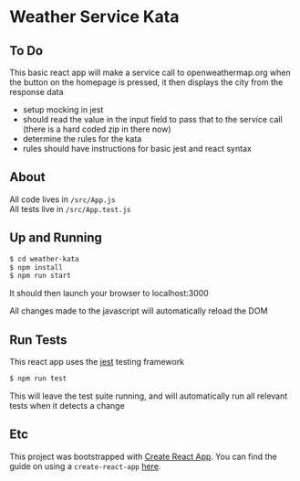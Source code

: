 # Weather Service Kata

## To Do
This basic react app will make a service call to openweathermap.org when
the button on the homepage is pressed, it then displays the city from the response data

* setup mocking in jest
* should read the value in the input field to pass that to the service call (there is a hard coded zip in there now)
* determine the rules for the kata
* rules should have instructions for basic jest and react syntax

## About
All code lives in `/src/App.js`  
All tests live in `/src/App.test.js`

## Up and Running
```bash
$ cd weather-kata
$ npm install
$ npm run start
```

It should then launch your browser to localhost:3000

All changes made to the javascript will automatically reload the DOM

## Run Tests
This react app uses the [jest](https://facebook.github.io/jest/) testing framework

```bash
$ npm run test
```

This will leave the test suite running, and will automatically run all relevant tests
when it detects a change

## Etc

This project was bootstrapped with [Create React App](https://github.com/facebookincubator/create-react-app). You can find the guide on using a `create-react-app` [here](https://github.com/facebookincubator/create-react-app/blob/master/packages/react-scripts/template/README.md).
